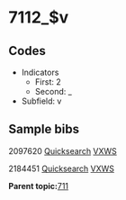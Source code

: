 # 7112\_$v

## Codes

-   Indicators
    -   First: 2
    -   Second: \_
-   Subfield: v

## Sample bibs

2097620 [Quicksearch](https://search.library.yale.edu/catalog/2097620) [VXWS](http://prodorbis.library.yale.edu:7014/vxws/GetHoldingsService?bibId=2097620)

2184451 [Quicksearch](https://search.library.yale.edu/catalog/2184451) [VXWS](http://prodorbis.library.yale.edu:7014/vxws/GetHoldingsService?bibId=2184451)

**Parent topic:**[711](../../tags/711/711.md)

